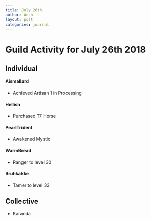 ```yaml
---
title: July 26th
author: Aesh
layout: post
categories: journal
---
```


# Guild Activity for July 26th 2018

## Individual

#### Aismallard

* Achieved Artisan 1 in Processing

#### Hellish

* Purchased T7 Horse

#### PearlTrident

* Awakened Mystic

#### WarmBread

* Ranger to level 30

#### Bruhkakke

* Tamer to level 33

## Collective

* Karanda